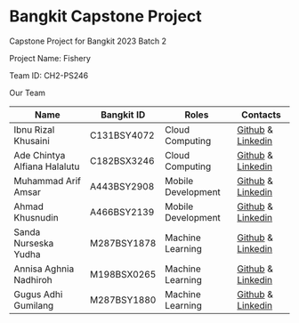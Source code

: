 # Bangkit Capstone Project

Capstone Project for Bangkit 2023 Batch 2

Project Name: Fishery

Team ID: CH2-PS246

Our Team 

|  Name | Bangkit ID | Roles | Contacts |
| ------------ | ------------ | ------------ | ------------ |
| Ibnu Rizal Khusaini | C131BSY4072	 | Cloud Computing | [Github](https://github.com/ibnurizalkhusaini) & [Linkedin](www.linkedin.com/in/ibnu-rizal-khusaini-0b5b08276)  |
| Ade Chintya Alfiana Halalutu | C182BSX3246 | Cloud Computing | [Github](https://github.com/chintya3) & [Linkedin](https://www.linkedin.com/in/ade-chintya-alfiana-halalutu-663534284/) |
| Muhammad Arif Amsar | A443BSY2908 | Mobile Development | [Github](https://github.com/arifamsar) & [Linkedin](https://www.linkedin.com/in/muhammad-arif-amsar-06456b12b/) |
| Ahmad Khusnudin | A466BSY2139 | Mobile Development | [Github](https://github.com/AhmadKhusnudin) & [Linkedin](https://www.linkedin.com/in/ahmad-khusnudin/) |
| Sanda Nurseska Yudha | M287BSY1878 | Machine Learning | [Github]() & [Linkedin]() |
| Annisa Aghnia Nadhiroh | M198BSX0265  | Machine Learning | [Github](https://github.com/Mamenajah) & [Linkedin](https://www.linkedin.com/in/annisa-nadhiroh-2627432a1/) |
| Gugus Adhi Gumilang | M287BSY1880  | Machine Learning | [Github]() & [Linkedin]() |
